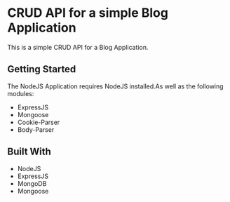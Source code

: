 # CRUD API for a simple Blog Application 
This is a simple CRUD API for a Blog Application.

## Getting Started

The NodeJS Application requires NodeJS installed.As well as the following modules:
* ExpressJS
* Mongoose
* Cookie-Parser
* Body-Parser

## Built With

* NodeJS
* ExpressJS
* MongoDB
* Mongoose
